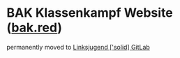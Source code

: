 # BAK Klassenkampf Website ([bak.red](https://bak.red))

permanently moved to [Linksjugend \['solid\] GitLab](https://gitlab.die-linke.de/linksjugend-solid/webprojects/webseite-bak-klassenkampf)
